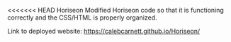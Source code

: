 <<<<<<< HEAD
Horiseon
Modified Horiseon code so that it is functioning correctly and the CSS/HTML is properly organized. 

Link to deployed website: https://calebcarnett.github.io/Horiseon/